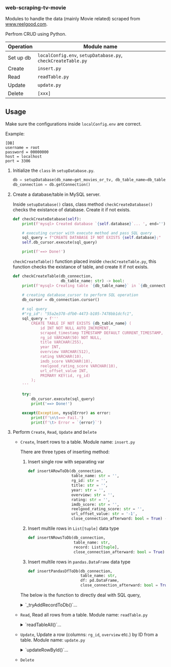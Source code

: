 ### web-scraping-tv-movie

Modules to handle the data (mainly Movie related) scraped from www.reelgood.com. 

Perfrom CRUD using Python.

| Operation | Module name |
| --------- | ----------- |
| Set up db | `localConfig.env`, `setupDatabase.py`, `checkCreateTable.py` |
| Create | `insert.py` |
| Read | `readTable.py` |
| Update | `update.py` |
| Delete | `[xxx]` |


## Usage

Make sure the configurations inside `localConfig.env` are correct. 

Example:

```
[DB]
username = root
password = 00000000
host = localhost
port = 3306
```


1. Initialize the `class` in `setupDatabase.py`. 
    ```python
    db = setupDatabase(db_name=get_movies_or_tv, db_table_name=db_table_name)
    db_connection = db.getConnection()
    ```


2. Create a database/table in MySQL server.

    Inside `setupDatabase()` class, class method `checkCreateDatabase()` checks the existance of database. Create it if not exists. 

    ```python
    def checkCreateDatabase(self):
        print(f'mysql> Created database `{self.database}`... ', end='')
    
        # executing cursor with execute method and pass SQL query
        sql_query = f"CREATE DATABASE IF NOT EXISTS {self.database};"
        self.db_cursor.execute(sql_query)
    
        print(f'==> Done!')
    ```

    `checkCreateTable()` function placed inside `checkCreateTable.py`, this function checks the existance of table, and create it if not exists. 
    ```python
    def checkCreateTable(db_connection,
                         db_table_name: str) -> bool:
        print(f'mysql> Creating table `{db_table_name}` in `{db_connection.database}` database... ', end='')
    
        # creating database_cursor to perform SQL operation
        db_cursor = db_connection.cursor()
        
        # sql query
        #"rg_id": "55a2e378-dfb0-4473-b105-7478bb1dcfc1",
        sql_query = f'''
            CREATE TABLE IF NOT EXISTS {db_table_name} (
                id INT NOT NULL AUTO_INCREMENT,
                scraped_timestamp TIMESTAMP DEFAULT CURRENT_TIMESTAMP,
                rg_id VARCHAR(50) NOT NULL, 
                title VARCHAR(255), 
                year INT, 
                overview VARCHAR(512),
                rating VARCHAR(10), 
                imdb_score VARCHAR(10),     
                reelgood_rating_score VARCHAR(10),
                url_offset_value INT,
                PRIMARY KEY(id, rg_id)
            );
        '''
    
        try:
            db_cursor.execute(sql_query)
            print('==> Done!')
    
        except(Exception, mysqlError) as error:
            print(f'\n\t==> Fail.')
            print(f'\t> Error = `{error}`')
    ```


3. Perform `Create`, `Read`, `Update` and `Delete`

    - `Create`, Insert rows to a table. 
        Module name:    `insert.py`

        There are three types of inserting method:
        1. Insert single row with separating var
           
            ```python
            def insertARowToDb(db_connection,
                               table_name: str = '',
                               rg_id: str = '',
                               title: str = '',
                               year: str = '',
                               overview: str = '',
                               rating: str = '',
                               imdb_score: str = '',
                               reelgood_rating_score: str = '',
                               url_offset_value: str = '-1',
                               close_connection_afterward: bool = True) -> int:
            ```
            
        2. Insert multile rows in `List[tuple]` data type

            ```python
            def insertNRowsToDb(db_connection,
                                table_name: str,
                                record: List[tuple],
                                close_connection_afterward: bool = True) -> int:
            ```

        3. Insert multile rows in `pandas.DataFrame` data type

            ```python
            def insertPandasDfToDb(db_connection,
                                   table_name: str,
                                   df: pd.DataFrame,
                                   close_connection_afterward: bool = True) -> int:
            ```

        The below is the function to directly deal with SQL query,
        
        <details>
        <summary>`_tryAddRecordToDb()`...</summary>
        
        ```python
        def _tryAddRecordToDb(db_connection,
                              table_name: str,
                              record: List[tuple],
                              close_connection_afterward: bool) -> int:
            """
            Private function. Add record(s) to MySQL database. 
        
                Args:
                    db_connection:  `(class) MySQLConnection`, Connection to a MySQL Server
                    table_name:     `str`, the table you want to insert data in
                    record:         `List[tuple]`, data to save into database
                                    e.g. `[(data1, data2, ...), (...), ...]`
                    close_connection_afterward:     `bool`, default `True`. Choose to close `cursor` and `mysql connection` after operation.
            
                Returns:
                    int: no. of rows added to database
            """
            db_cursor = db_connection.cursor()
            
            sql_query = f'''
                INSERT INTO {table_name} (
                    rg_id,
                    scraped_timestamp,
                    title, 
                    year, 
                    overview,
                    rating, 
                    imdb_score, 
                    reelgood_rating_score,
                    url_offset_value
                    ) 
                VALUES''' + '(%s, NOW(), %s, %s, %s, %s, %s, %s, %s);'
            
            added_row_count = 0
            
            old_row_count = getRecordsCount(db_cursor, table_name)
            
            db_cursor.executemany(sql_query, record)
            db_connection.commit()
            
            curr_row_count = getRecordsCount(db_cursor, table_name)
            
            added_row_count = curr_row_count - old_row_count
            
            print(f'==> Done!')
            print(f'mysql> {added_row_count} Record inserted successfully into `{table_name}` table, {old_row_count}th-row to {curr_row_count}th-row')
            
            if close_connection_afterward:
                db_cursor.close()
                if db_connection.is_connected():
                    db_connection.close()
                    print('mysql>>> MySQL connection is closed\n')
            
            return added_row_count
        ```
        </details>


    - `Read`, Read all rows from a table.
        Module name:    `readTable.py`
        
        <details>
        <summary>`readTableAll()`...</summary>
        
        ```python
        def readTableAll(db_connection,
                         table_name: str,
                         close_connection_afterward: bool = True) -> List[tuple]:
            '''
            Public function. Query full table data. 
                Args
                ---
                    db_connection:  `(class) MySQLConnection`, Connection to a MySQL Server
                    table_name:     `str`, the table you want to insert data in
                    close_connection_afterward:     `bool`, default `True`. Choose to close `db_cursor` and `mysql connection` after operation.
        
                Queried result from MySQL
                ---
                    `List[tuple]`:  e.g. `[(id, column1, column2, ...), (...), ...]`
        
                Return
                ---
                    `Iterable[dict]`, a `list of dict` in json format.
                    e.g.
                    [
                        {'Title': 'Breaking Bad', 'Year': 2008},
                        {'Title': 'Game of Thrones', 'Year': 2011},
                        ...
                    ]
        
                Remark
                ------
                    `json.dumps(the_return_dict_list)` make return dict become JSON string.
            '''
        
            print(f'mysql> Reading records from `{table_name}` table in `{db_connection.database}` database... ', end='')
        
            # creating a db_cursor to perform a sql operation
            # returns dict list if `dictionary is True` ==> https://dev.mysql.com/doc/connector-python/en/connector-python-api-mysqlconnection-cursor.html
            db_cursor = db_connection.cursor(dictionary=True)
        
            # sql query
            query = f'''SELECT * FROM {table_name};'''
        
            record = None
        
            try:
                count = getRecordsCount(cursor=db_cursor, table_name=table_name)
                if count == 0:
                    print(f'\n\t==> Fail.')
                    print(f'\tmysql> No data present in `{table_name}` table in `{db_connection.database}` database.')
                else:
                    # execute the command
                    db_cursor.execute(query)
                    db_cursor
                    record = db_cursor.fetchall()
                    print(f'==> Done!')
                    
            except(Exception, mysqlError) as error:
                print(f'\n\t==> Fail.')
                print(f'\t> Error = `{error}`')

            if close_connection_afterward:
                if db_connection.is_connected():
                    db_cursor.close()
                    db_connection.close()
                    print('mysql>>> MySQL connection is closed\n')

            return record #json.dumps(record, indent=4, sort_keys=True, default=str)
        ```
        </details>


    - `Update`, Update a row (columns: `rg_id`, `overview` etc.) by ID from a table.
        Module name:    `update.py`

        <details>
        <summary>`updateRowById()`...</summary>
        
        ```python
        def updateRowById(db_connection,
                        table_name: str,
                        eid: str,
                        title: str,
                        rg_id: str,
                        overview: str,
                        close_connection_afterward: bool = True) -> List[tuple]:
            """
            Public function. Query full table data. 

                Args:
                    db_connection:  `(class) MySQLConnection`, Connection to a MySQL Server
                    table_name:     `str`, the database table you want to insert data to 
                    title:          `str`, 
                    rg_id:          `str`, ID used by Reelgoog
                    overview:       `str`, description of the movie/TV show
                    close_connection_afterward:     `bool`, default `True`. Choose to close `cursor` and `mysql connection` after operation.

                Returns:
                    `List[tuple]`:  Data queried from database.
                                    e.g. `[(id, column1, column2, ...), (...), ...]`
            """
            print(f'mysql> Updating id = `{eid}`, title = `{title}` in  `{table_name}` table in `{db_connection.database}` database... ', end='')
            
            # creating a cursor to perform a sql operation
            db_cursor = db_connection.cursor()

            # sql query
            query = f'''UPDATE {table_name} SET rg_id = %s, overview = %s WHERE id = %s AND title = %s;'''

            try:
                record = get_by_id(cursor=db_cursor, table_name=table_name, eid=eid)
                if record is None:
                    print(f'\n\t==> Fail.')
                    print(f'\t> Movie id = `{eid}`, title = `{title}` not found')
                else:
                    # execute the command
                    db_cursor.execute(query, [rg_id, overview, eid, title])
                    # commit the changes
                    db_connection.commit()

                    print('==> Done!')
            except(Exception, mysqlError) as error:
                print(f'\n\t==> Fail.')
                print(f'\t> Error = `{error}`')

                # if scraped string in `overview` column is too long, increase its Column Size.
                if error.errno == errorcode.ER_DATA_TOO_LONG:
                    start_index = error.msg.find('column \'') + len('column \'')
                    end_index = error.msg.find('\' at')
                    column_name = error.msg[start_index:end_index]
                    print(f'\t> column_name = error.msg[start_index:end_index] = `{column_name}`.')
                    updateColumnSize(db_connection=db_connection, table_name=table_name, column_name=column_name, size=len(overview))
                    #recursion, try update the row again
                    updateRowById(db_connection,
                                table_name,
                                eid,
                                title,
                                rg_id,
                                overview,
                                close_connection_afterward)
            finally:
                if close_connection_afterward:
                    if db_connection is not None:
                        db_cursor.close()
                        db_connection.close()
                        print('mysql>>> MySQL connection is closed\n')
        ```
        </details>

    - `Delete`